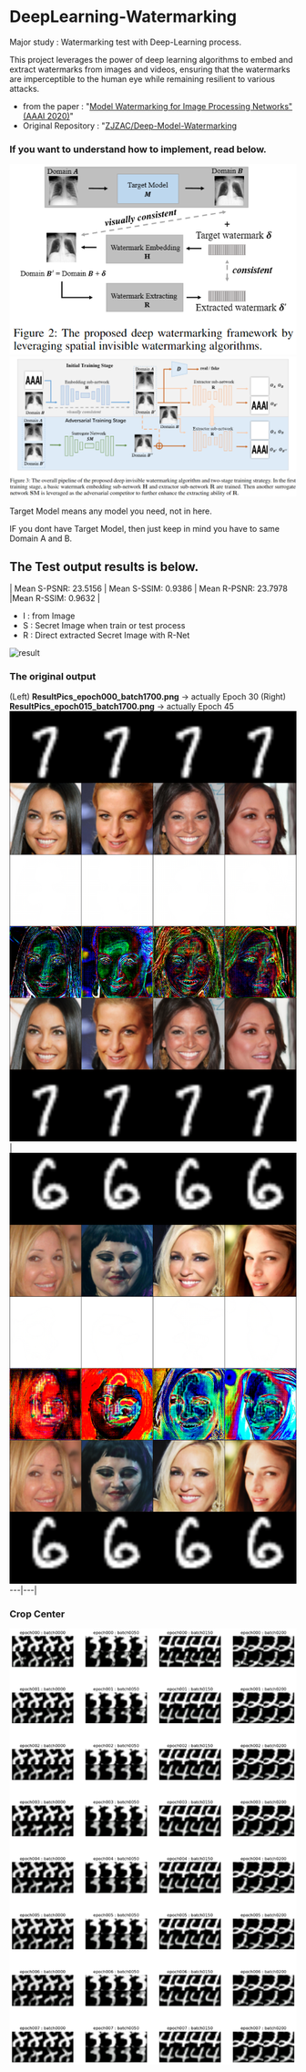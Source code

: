 # DeepLearning-Watermarking
Major study : Watermarking test with Deep-Learning process. 

This project leverages the power of deep learning algorithms to embed and extract watermarks from images and videos, ensuring that the watermarks are imperceptible to the human eye while remaining resilient to various attacks. 

- from the paper : "[Model Watermarking for Image Processing Networks" (AAAI 2020)](https://arxiv.org/pdf/2002.11088.pdf)"
- Original Repository : "[ZJZAC/Deep-Model-Watermarking](https://github.com/ZJZAC/Deep-Model-Watermarking)

### If you want to understand how to implement, read below.
![Figure](imgs/image.png)
![Figure](imgs/pipeline.png)

Target Model means any model you need, not in here.

IF you dont have Target Model, then just keep in mind you have to same Domain A and B.



## The Test output results is below.
| Mean S-PSNR: 23.5156 | Mean S-SSIM: 0.9386 | Mean R-PSNR: 23.7978 |Mean R-SSIM: 0.9632 |

- I : from Image
- S : Secret Image when train or test process
- R : Direct extracted Secret Image with R-Net

![result](imgs/validation_sorted_output2.png)

### The original output

(Left) **ResultPics_epoch000_batch1700.png** -> actually Epoch 30  (Right) **ResultPics_epoch015_batch1700.png** -> actually Epoch 45
![result](outputs/trainpics/ResultPics_epoch000_batch1700.png) | ![result](outputs/trainpics/ResultPics_epoch015_batch1700.png)
---|---|

### Crop Center
![result](imgs/secretResult_center.png)
